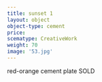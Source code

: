 ```yaml
---
title: sunset 1
layout: object
object-type: cement
price:
scematype: CreativeWork
weight: 70
image: '53.jpg'
---
```


red-orange cement plate
SOLD
